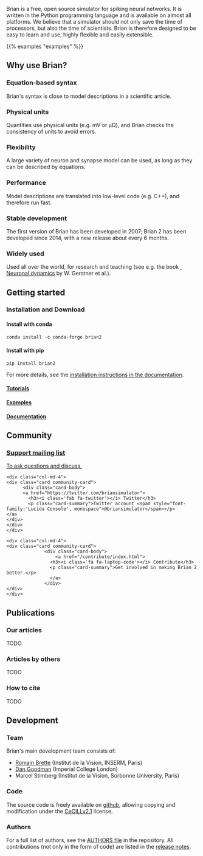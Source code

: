 <!--
.. title: The Brian Simulator
.. slug: index
.. date: 2020-01-17 15:03:57 UTC
.. tags: 
.. category: 
.. link: 
.. description: 
.. type: text
-->

<div class="module about-module container-fluid mb-2 p-4">
  <div class="row">
      <div class="col-md-6">
      <p>Brian is a free, open source simulator for spiking neural networks. It is written in the Python programming language and is available on almost all platforms. We believe that a simulator should not only save the time of processors, but also the time of scientists. Brian is therefore designed to be easy to learn and use, highly flexible and easily extensible.</p>
      </div>
      <div class="col-md-6">
      {{% examples "examples" %}}
      </div>
  </div>
</div>

<div class="module features-module container-fluid bg-light mb-2 p-4">
    <div class="row">
        <div class="col-md-12">
        <h2 class="module-header">Why use Brian?</h2>
        </div>
    </div>
    <div class="row">
        <div class="col-md-4 py-2">
        <div class="card h-100">
            <div class="card-body">
            <h3><i class="fas fa-square-root-alt"></i> Equation-based syntax</h3>
            <p>Brian's syntax is close to model descriptions in a scientific article.</p>
            </div>
        </div>
        </div>
        <div class="col-md-4  py-2">
        <div class="card h-100">
            <div class="card-body">
            <h3><i class="fa fa-balance-scale"></i> Physical units</h3>
            <p>Quantities use physical units (e.g. mV or &micro;&#8486;), and Brian checks
            the consistency of units to avoid errors.</p>
            </div>
        </div>
        </div>
        <div class="col-md-4 py-2">
        <div class="card h-100">
            <div class="card-body">
            <h3><i class="fa fa-screwdriver"></i> Flexibility</h3>
            <p>A large variety of neuron and synapse model can be used, as long as they can
            be described by equations.</p>
            </div>
        </div>
        </div>
        <div class="col-md-4 py-2">
        <div class="card h-100">
            <div class="card-body">
            <h3><i class="fas fa-tachometer-alt"></i> Performance</h3>
            <p>Model descriptions are translated into low-level code (e.g. C++), and
            therefore run fast.</p>
            </div>
        </div>
        </div>
        <div class="col-md-4 py-2">
        <div class="card h-100">
            <div class="card-body">
            <h3><i class="fas fa-history"></i> Stable development</h3>
            <p>The first version of Brian has been developed in 2007; Brian 2 has been
            developed since 2014, with a new release about every 6 months.</p>
            </div>
        </div>
        </div>
        <div class="col-md-4 py-2">
        <div class="card h-100">
            <div class="card-body">
            <h3><i class="fas fa-globe-europe"></i> Widely used</h3>
            <p>Used all over the world, for research and teaching (see e.g. the book
            <a href="https://neuronaldynamics.epfl.ch/"><i class="fa fa-book"></i>&nbsp; Neuronal dynamics</a> by W. Gerstner et al.).</p>
            </div>
        </div>
        </div>
    </div>
</div>

<div class="module start-module container-fluid mb-2 p-4">
<div class="row">
<div class="col-md-12">
<h2 class="module-header">Getting started</h2>
</div>
</div>
<div class="row">
<div class="col-md-8">
<h3><i class="fa fa-download"></i> Installation and Download</h3>
<h4>Install with conda</h4>
<code>conda install -c conda-forge brian2</code>
<h4>Install with pip</h4>
<code>pip install brian2</code>
<p>For more details, see the <a href="https://brian2.readthedocs.io/en/stable/introduction/install.html">installation instructions in the documentation</a>.</p>
</div>
<div class="col-md-4">
<div class="row">
<div class="col">
<div class="card card-body">
<a href="https://brian2.readthedocs.io/en/stable/resources/tutorials/index.html"><h4><i class='fa fa-book'></i> Tutorials</h4></a>
</div>
</div>
</div>
<div class="row">
<div class="col">
<div class="card card-body">
<a href="https://brian2.readthedocs.io/en/stable/examples/index.html"><h4><i class='fa fa-book'></i> Examples</h4></a>
</div>
</div>
</div>
<div class="row">
<div class="col">
<div class="card card-body">
<a href="https://brian2.readthedocs.io"><h4><i class='fa fa-book'></i> Documentation</h4></a>
</div>
</div>
</div>
</div>
</div>
</div>

<div class="module community-module container-fluid bg-light mb-2 p-4">
<div class="row community-row">
    <div class="col-md-12">
    <h2 class="module-header">Community</h2>
    </div>
</div>
<div class="row community-row">
    <div class="col-md-4">
    <div class="card community-card">
    <div class="card-body">
    <a href="https://groups.google.com/briansupport">
                    <h3><i class='fa fa-envelope'></i> Support mailing list</h3>
                    <p class="card-summary">To ask questions and discuss.</p>
    </a>
    </div>
    </div>
    </div>
    
    <div class="col-md-4">
    <div class="card community-card">
          <div class="card-body">
          <a href="https://twitter.com/briansimulator">
            <h3><i class='fab fa-twitter'></i> Twitter</h3>
            <p class="card-summary">Twitter account <span style="font-family:'Lucida Console', monospace">@briansimulator</span></p>
    </a>
    </div>
    </div>
    </div>

    <div class="col-md-4">
    <div class="card community-card">
                  <div class="card-body">
                      <a href="/contribute/index.html">
                    <h3><i class='fa fa-laptop-code'></i> Contribute</h3>
                    <p class="card-summary">Get involved in making Brian 2 better.</p>
                    </a>
                  </div>
    </div>
    </div>
</div>
</div>
</div>
</div>

<div class="module publications-module container-fluid mb-2 p-4">
<div class="row">
<div class="col-md-12">
<h2 class="module-header">Publications</h2>
</div>
</div>
<div class="row">
<div class="col-md-4 py-2">
    <div class="card h-100">
    <div class="card-body">
    <h3><i class="fa fa-book"></i> Our articles</h3>
    TODO
    </div>
    </div>
</div>
<div class="col-md-4 py-2">
    <div class="card h-100">
    <div class="card-body">
    <h3><i class="fa fa-book"></i> Articles by others</h3>
    TODO
    </div>
    </div>
</div>
<div class="col-md-4 py-2">
<div class="card h-100">
    <div class="card-body">
    <h3><i class="fas fa-pencil-alt"></i> How to cite</h3>
    TODO
    </div>
    </div>
</div>
</div>
</div>
</div>
</div>

<div class="module development-module container-fluid bg-light mb-2 p-4">
<div class="row community-row">
<div class="col-md-12">
<h2 class="module-header">Development</h2>
</div>
<div class="col-md-4 py-2">
    <div class="card h-100">
    <div class="card-body">
    <h3><i class="fa fa-brain"></i> Team</h3>
    <p>Brian's main development team consists of:</p>
    <ul>
    <li><a href="http://romainbrette.fr">Romain Brette</a> (Institut de la Vision, INSERM, Paris)</li>
    <li><a href="http://neural-reckoning.org/">Dan Goodman</a> (Imperial College London)</li>
    <li>Marcel Stimberg (Institut de la Vision, Sorbonne University, Paris)</li>
    </ul>
    </div>
    </div>
</div>
<div class="col-md-4 py-2">
    <div class="card h-100">
    <div class="card-body">
    <h3><i class="fa fa-code"></i> Code</h3>
    <p>The source code is freely available on <a href="https://github.com/brian-team/brian2"><i class="fab fa-github"></i> github</a>, allowing copying and modification under the <a href="https://cecill.info/licences/Licence_CeCILL_V2.1-en.html">CeCILLv2.1</a> license.</p>
    </div>
    </div>
</div>
<div class="col-md-4 py-2">
<div class="card h-100">
    <div class="card-body">
    <h3><i class="fa fa-users"></i> Authors</h3>
    <p>For a full list of authors, see the <a href="https://github.com/brian-team/brian2/blob/master/AUTHORS">AUTHORS file</a> in the repository. All contributions (not only in the form of code) are listed in the <a href="https://brian2.readthedocs.io/en/stable/introduction/release_notes.html">release notes</a>.
    </div>
    </div>
</div>
</div>
</div>


 
